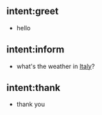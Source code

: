 ## intent:greet
- hello

## intent:inform
- what's the weather in [Italy](location:italy)?

## intent:thank
- thank you
